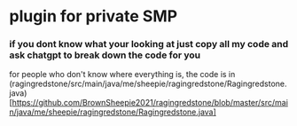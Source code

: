 # plugin for private SMP

### if you dont know what your looking at just copy all my code and ask chatgpt to break down the code for you

for people who don't know where everything is, the code is in (ragingredstone/src/main/java/me/sheepie/ragingredstone/Ragingredstone.java)[https://github.com/BrownSheepie2021/ragingredstone/blob/master/src/main/java/me/sheepie/ragingredstone/Ragingredstone.java]

